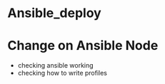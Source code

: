 # Ansible_deploy


# Change on Ansible Node 

- checking ansible working
- checking how to write profiles

